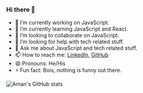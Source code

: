 ### Hi there 👋

<!--
**amanmoar277/amanmoar277** is a ✨ _special_ ✨ repository because its `README.md` (this file) appears on your GitHub profile.
-->

- 🔭 I’m currently working on JavaScript.
- 🌱 I’m currently learning JavaScript and React.
- 👯 I’m looking to collaborate on JavaScript.
- 🤔 I’m looking for help with tech related stuff.
- 💬 Ask me about JavaScript and tech related stuff.
- 📫 How to reach me: [LinkedIn](https://in.linkedin.com/in/aman-moar), [GitHub](https://github.com/amanmoar277)
- 😄 Pronouns: He/His
- ⚡ Fun fact: Bois, nothing is funny out there.

![Aman's GitHub stats](https://github-readme-stats.vercel.app/api?username=amanmoar277&show_icons=true&theme=radical)

